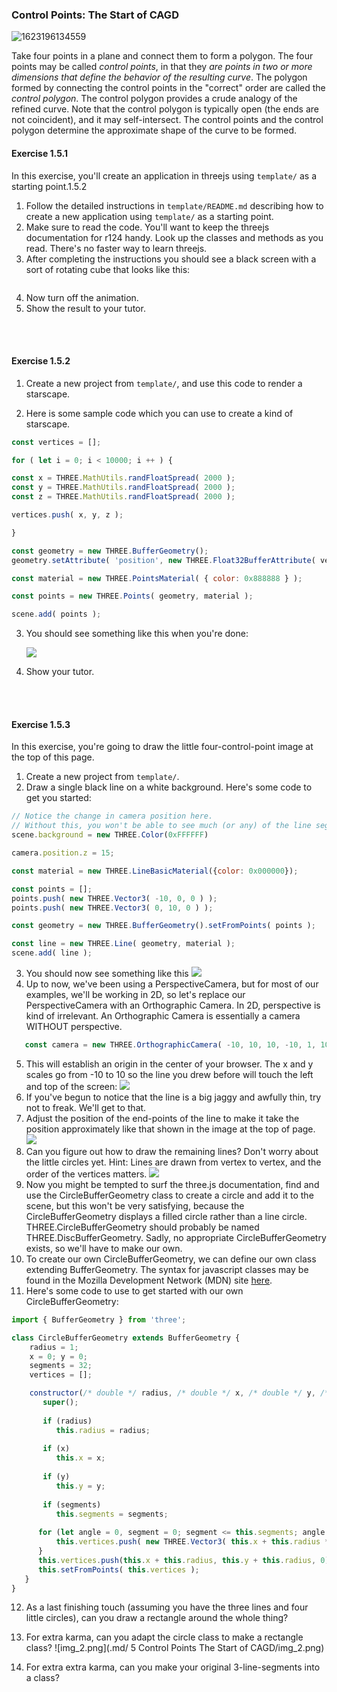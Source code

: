 ### Control Points: The Start of CAGD

![1623196134559](.md/5/1623196134559.png)

Take four points in a plane and connect them to form a polygon.  The four points may be called *control points*, in that they *are points in two or more dimensions that define the behavior of the resulting curve*.  The polygon formed by connecting the control points in the "correct" order are called the *control polygon*.  The control polygon provides a crude analogy of the refined curve.  Note that the control polygon is typically open (the ends are not coincident), and it may self-intersect.  The control points and the control polygon determine the approximate shape of the curve to be formed.





#### Exercise 1.5.1

In this exercise, you'll create an application  in threejs using `template/` as a starting point.1.5.2

1. Follow the detailed instructions in `template/README.md` describing how to create a new application using `template/` as a starting point.
2. Make sure to read the code.  You'll want to keep the threejs documentation for r124 handy.  Look up the classes and methods as you read.  There's no faster way to learn threejs.
3. After completing the instructions you should see a black screen with a sort of rotating cube that looks like this:

<img src=".md/ 5 Control Points The Start of CAGD/1629779170492.png" alt=""></img>

4. Now turn off the animation.
5. Show the result to your tutor.


<br>
<br>

#### Exercise 1.5.2

1. Create a new project from `template/`, and use this code to render a starscape.

1. Here is some sample code which you can use to create a kind of starscape.
```javascript
const vertices = [];

for ( let i = 0; i < 10000; i ++ ) {

const x = THREE.MathUtils.randFloatSpread( 2000 );
const y = THREE.MathUtils.randFloatSpread( 2000 );
const z = THREE.MathUtils.randFloatSpread( 2000 );

vertices.push( x, y, z );

}

const geometry = new THREE.BufferGeometry();
geometry.setAttribute( 'position', new THREE.Float32BufferAttribute( vertices, 3 ) );

const material = new THREE.PointsMaterial( { color: 0x888888 } );

const points = new THREE.Points( geometry, material );

scene.add( points );
```

3. You should see something like this when you're done:

   <img src=".md/ 5 Control Points The Start of CAGD/starscape.png"></img>

7. Show your tutor.

<br>
<br>

#### Exercise 1.5.3

In this exercise, you're going to draw the little four-control-point image at the top of this page.

1. Create a new project from `template/`.
2. Draw a single black line on a white background. Here's some code to get you started:
```javascript
// Notice the change in camera position here.
// Without this, you won't be able to see much (or any) of the line segment.
scene.background = new THREE.Color(0xFFFFFF)

camera.position.z = 15;

const material = new THREE.LineBasicMaterial({color: 0x000000});

const points = [];
points.push( new THREE.Vector3( -10, 0, 0 ) );
points.push( new THREE.Vector3( 0, 10, 0 ) );

const geometry = new THREE.BufferGeometry().setFromPoints( points );

const line = new THREE.Line( geometry, material );
scene.add( line );
```
3. You should now see something like this
   <img src=".md/ 5 Control Points The Start of CAGD/line-touches-left-and-top.png"></img>
5. Up to now, we've been using a PerspectiveCamera, but for most of our examples, we'll be working in 2D, so let's replace our PerspectiveCamera with an Orthographic Camera. In 2D, perspective is kind of irrelevant.  An Orthographic Camera is essentially a camera WITHOUT perspective.
```javascript
   const camera = new THREE.OrthographicCamera( -10, 10, 10, -10, 1, 1000 );
```
5. This will establish an origin in the center of your browser. The x and y scales go from -10 to 10 so the line you drew before will touch the left and top of the screen:
<img src=".md/ 5 Control Points The Start of CAGD/line-touches-left-and-top.png"></img>
6. If you've begun to notice that the line is a big jaggy and awfully thin, try not to freak.  We'll get to that.
6. Adjust the position of the end-points of the line to make it take the position approximately like that shown in the image at the top of page.
<img src=".md/ 5 Control Points The Start of CAGD/top-line.png"></img>
8. Can you figure out how to draw the remaining lines?  Don't worry about the little circles yet. Hint: Lines are drawn from vertex to vertex, and the order of the vertices matters.
   <img src=".md/ 5 Control Points The Start of CAGD/all-the-lines.png"></img>
9. Now you might be tempted to surf the three.js documentation, find and use the CircleBufferGeometry class to create a circle and add it to the scene, but this won't be very satisfying, because the CircleBufferGeometry displays a filled circle rather than a line circle. THREE.CircleBufferGeometry should probably be named THREE.DiscBufferGeometry. Sadly, no appropriate CircleBufferGeometry exists, so we'll have to make our own.
9. To create our own CircleBufferGeometry, we can define our own class extending BufferGeometry.  The syntax for javascript classes may be found in the Mozilla Development Network (MDN) site [here](https://developer.mozilla.org/en-US/docs/Web/JavaScript/Reference/Classes).
10. Here's some code to use to get started with our own CircleBufferGeometry:
```javascript
import { BufferGeometry } from 'three';

class CircleBufferGeometry extends BufferGeometry {
    radius = 1;
    x = 0; y = 0;
    segments = 32;
    vertices = [];

    constructor(/* double */ radius, /* double */ x, /* double */ y, /* int */ segments) {
       super();
   
       if (radius)
          this.radius = radius;
   
       if (x)
          this.x = x;
   
       if (y)
          this.y = y;
   
       if (segments)
          this.segments = segments;
   
      for (let angle = 0, segment = 0; segment <= this.segments; angle = segment * 2 * Math.PI / this.segments, segment++) {
          this.vertices.push( new THREE.Vector3( this.x + this.radius * Math.cos(angle), this.y + this.radius * Math.sin(angle), 0 ) );
      }
      this.vertices.push(this.x + this.radius, this.y + this.radius, 0);
      this.setFromPoints( this.vertices );
   }
}
```
12. As a last finishing touch (assuming you have the three lines and four little circles), can you draw a rectangle around the whole thing?
10. For extra karma, can you adapt the circle class to make a rectangle class?
![img_2.png](.md/ 5 Control Points The Start of CAGD/img_2.png)

11. For extra extra karma, can you make your original 3-line-segments into a class?
